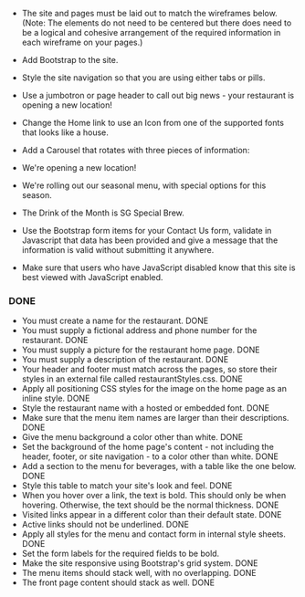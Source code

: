 - The site and pages must be laid out to match the wireframes below.
(Note: The elements do not need to be centered but there does need to be a logical and cohesive arrangement of the required information in each wireframe on your pages.)












- Add Bootstrap to the site.
- Style the site navigation so that you are using either tabs or pills.
- Use a jumbotron or page header to call out big news - your restaurant is opening a new location!

- Change the Home link to use an Icon from one of the supported fonts that looks like a house.
- Add a Carousel that rotates with three pieces of information:
- We're opening a new location!
- We're rolling out our seasonal menu, with special options for this season.
- The Drink of the Month is SG Special Brew.
- Use the Bootstrap form items for your Contact Us form, validate in Javascript that data has been provided and give a message that the information is valid without submitting it anywhere.
- Make sure that users who have JavaScript disabled know that this site is best viewed with JavaScript enabled.


### DONE
- You must create a name for the restaurant. DONE
- You must supply a fictional address and phone number for the restaurant. DONE
- You must supply a picture for the restaurant home page. DONE
- You must supply a description of the restaurant. DONE
- Your header and footer must match across the pages, so store their styles in an external file called restaurantStyles.css. DONE
- Apply all positioning CSS styles for the image on the home page as an inline style. DONE
- Style the restaurant name with a hosted or embedded font. DONE
- Make sure that the menu item names are larger than their descriptions. DONE
- Give the menu background a color other than white. DONE
- Set the background of the home page's content - not including the header, footer, or site navigation - to a color other than white. DONE
- Add a section to the menu for beverages, with a table like the one below. DONE
- Style this table to match your site's look and feel. DONE
- When you hover over a link, the text is bold. This should only be when hovering. Otherwise, the text should be the normal thickness. DONE
- Visited links appear in a different color than their default state. DONE
- Active links should not be underlined. DONE
- Apply all styles for the menu and contact form in internal style sheets. DONE
- Set the form labels for the required fields to be bold.
- Make the site responsive using Bootstrap's grid system. DONE
- The menu items should stack well, with no overlapping. DONE
- The front page content should stack as well. DONE